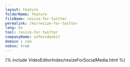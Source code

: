 ```yaml
---
layout: feature
folderName: feature
fileName: resize-for-twitter
permalink: /ko/resize-for-twitter
lang: ko
tool: resize-for-twitter
companyName: safevideokit
domain : com
nobox: true
---
```


{% include VideoEditorIndex/resizeForSocialMedia.html %}

   